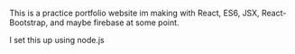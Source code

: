 This is a practice portfolio website im making with React, ES6, JSX, React-Bootstrap, and maybe firebase at some point.

I set this up using node.js